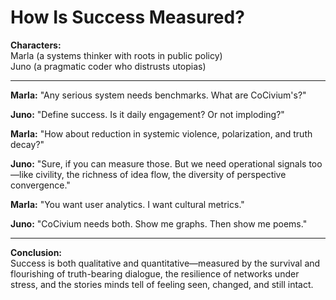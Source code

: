 <!-- status: stub; target: 150+ words -->
# How Is Success Measured?

**Characters:**  
Marla (a systems thinker with roots in public policy)  
Juno (a pragmatic coder who distrusts utopias)

---

**Marla:** "Any serious system needs benchmarks. What are CoCivium's?"

**Juno:** "Define success. Is it daily engagement? Or not imploding?"

**Marla:** "How about reduction in systemic violence, polarization, and truth decay?"

**Juno:** "Sure, if you can measure those. But we need operational signals too—like civility, the richness of idea flow, the diversity of perspective convergence."

**Marla:** "You want user analytics. I want cultural metrics."

**Juno:** "CoCivium needs both. Show me graphs. Then show me poems."

---

**Conclusion:**  
Success is both qualitative and quantitative—measured by the survival and flourishing of truth-bearing dialogue, the resilience of networks under stress, and the stories minds tell of feeling seen, changed, and still intact.

